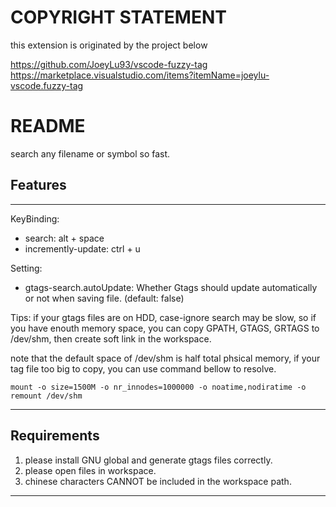 
# COPYRIGHT STATEMENT
this extension is originated by the project below

https://github.com/JoeyLu93/vscode-fuzzy-tag
https://marketplace.visualstudio.com/items?itemName=joeylu-vscode.fuzzy-tag

# README

search any filename or symbol so fast.
## Features

-----------------------------------------------------------------------------------------------------------

KeyBinding: 

- search: alt + space  
- incremently-update: ctrl + u

Setting: 
- gtags-search.autoUpdate: Whether Gtags should update automatically or not when saving file. (default: false)

Tips:
if your gtags files are on HDD, case-ignore search may be slow,
so if you have enouth memory space, you can copy GPATH, GTAGS, GRTAGS to /dev/shm, then create soft link in the workspace.  

note that the default space of /dev/shm is half total phsical memory, if your tag file too big to copy, you can use command bellow to resolve.

```shell
mount -o size=1500M -o nr_innodes=1000000 -o noatime,nodiratime -o remount /dev/shm
```

------------------------------------------------------------------------------------------------------

## Requirements

1. please install GNU global and generate gtags files correctly.
2. please open files in workspace.
3. chinese characters CANNOT be included in the workspace path.

-----------------------------------------------------------------------------------------------------------
